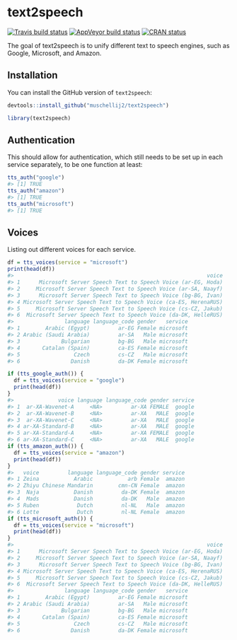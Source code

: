 
<!-- README.md is generated from README.Rmd. Please edit that file -->

# text2speech

<!-- badges: start -->

[![Travis build
status](https://travis-ci.com/muschellij2/text2speech.svg?branch=master)](https://travis-ci.com/muschellij2/text2speech)
[![AppVeyor build
status](https://ci.appveyor.com/api/projects/status/github/muschellij2/text2speech?branch=master&svg=true)](https://ci.appveyor.com/project/muschellij2/text2speech)
[![CRAN
status](https://www.r-pkg.org/badges/version/text2speech)](https://cran.r-project.org/package=text2speech)
<!-- badges: end -->

The goal of text2speech is to unify different text to speech engines,
such as Google, Microsoft, and Amazon.

## Installation

You can install the GitHub version of `text2speech`:

``` r
devtools::install_github("muschellij2/text2speech")
```

``` r
library(text2speech)
```

## Authentication

This should allow for authentication, which still needs to be set up in
each service separately, to be one function at least:

``` r
tts_auth("google")
#> [1] TRUE
tts_auth("amazon")
#> [1] TRUE
tts_auth("microsoft")
#> [1] TRUE
```

## Voices

Listing out different voices for each service.

``` r
df = tts_voices(service = "microsoft")
print(head(df))
#>                                                             voice
#> 1      Microsoft Server Speech Text to Speech Voice (ar-EG, Hoda)
#> 2     Microsoft Server Speech Text to Speech Voice (ar-SA, Naayf)
#> 3      Microsoft Server Speech Text to Speech Voice (bg-BG, Ivan)
#> 4 Microsoft Server Speech Text to Speech Voice (ca-ES, HerenaRUS)
#> 5     Microsoft Server Speech Text to Speech Voice (cs-CZ, Jakub)
#> 6  Microsoft Server Speech Text to Speech Voice (da-DK, HelleRUS)
#>                language language_code gender   service
#> 1        Arabic (Egypt)         ar-EG Female microsoft
#> 2 Arabic (Saudi Arabia)         ar-SA   Male microsoft
#> 3             Bulgarian         bg-BG   Male microsoft
#> 4       Catalan (Spain)         ca-ES Female microsoft
#> 5                 Czech         cs-CZ   Male microsoft
#> 6                Danish         da-DK Female microsoft

if (tts_google_auth()) {
  df = tts_voices(service = "google")
  print(head(df))
}
#>              voice language language_code gender service
#> 1  ar-XA-Wavenet-A     <NA>         ar-XA FEMALE  google
#> 2  ar-XA-Wavenet-B     <NA>         ar-XA   MALE  google
#> 3  ar-XA-Wavenet-C     <NA>         ar-XA   MALE  google
#> 4 ar-XA-Standard-B     <NA>         ar-XA   MALE  google
#> 5 ar-XA-Standard-A     <NA>         ar-XA FEMALE  google
#> 6 ar-XA-Standard-C     <NA>         ar-XA   MALE  google
if (tts_amazon_auth()) {
  df = tts_voices(service = "amazon")
  print(head(df))
}
#>   voice         language language_code gender service
#> 1 Zeina           Arabic           arb Female  amazon
#> 2 Zhiyu Chinese Mandarin        cmn-CN Female  amazon
#> 3  Naja           Danish         da-DK Female  amazon
#> 4  Mads           Danish         da-DK   Male  amazon
#> 5 Ruben            Dutch         nl-NL   Male  amazon
#> 6 Lotte            Dutch         nl-NL Female  amazon
if (tts_microsoft_auth()) {
  df = tts_voices(service = "microsoft")
  print(head(df))
}
#>                                                             voice
#> 1      Microsoft Server Speech Text to Speech Voice (ar-EG, Hoda)
#> 2     Microsoft Server Speech Text to Speech Voice (ar-SA, Naayf)
#> 3      Microsoft Server Speech Text to Speech Voice (bg-BG, Ivan)
#> 4 Microsoft Server Speech Text to Speech Voice (ca-ES, HerenaRUS)
#> 5     Microsoft Server Speech Text to Speech Voice (cs-CZ, Jakub)
#> 6  Microsoft Server Speech Text to Speech Voice (da-DK, HelleRUS)
#>                language language_code gender   service
#> 1        Arabic (Egypt)         ar-EG Female microsoft
#> 2 Arabic (Saudi Arabia)         ar-SA   Male microsoft
#> 3             Bulgarian         bg-BG   Male microsoft
#> 4       Catalan (Spain)         ca-ES Female microsoft
#> 5                 Czech         cs-CZ   Male microsoft
#> 6                Danish         da-DK Female microsoft
```
